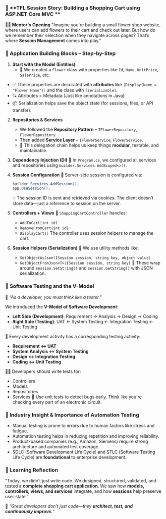 

### 🌼 **TFL Session Story: Building a Shopping Cart using ASP.NET Core MVC **

👨‍🏫 **Mentor's Opening**
"Imagine you're building a small flower shop website, where users can add flowers to their cart and check out later. But how do we remember their selection when they navigate across pages? That’s where **Session Management** comes into play."

### 🧱 **Application Building Blocks – Step-by-Step**

1. **Start with the Model (Entities)**
   * 🌸 We created a `Flower` class with properties like `Id`, `Name`, `UnitPrice`, `SalePrice`, etc.
  *  ✅ These properties are decorated with **attributes** like `[Display(Name = "Flower Name")]` and the class with `[Serializable]`.
  * 🔍 Attributes = Metadata (Just like annotations in Java)
  * 📦 Serialization helps save the object state (for sessions, files, or API transfer).

2. **Repositories & Services**

   * We followed the **Repository Pattern** – `IFlowerRepository`, `FlowerRepository`.
   * Then added **Service Layer** – `IFlowerService`, `FlowerService`.
   * 🎯 This delegation chain helps us keep things **modular**, testable, and maintainable.

3. **Dependency Injection (DI)**
   🔧 In `Program.cs`, we configured all services and repositories using `builder.Services.AddScoped<>()`.

4. **Session Configuration**
   🧠 Server-side session is configured via:

   ```csharp
   builder.Services.AddSession();
   app.UseSession();
   ```

   💡 The session ID is sent and retrieved via cookies. The client doesn’t store data—just a reference to session on the server.

5. **Controllers + Views**
   🛒 `ShoppingCartController` handles:

   * `AddToCart(int id)`
   * `RemoveFromCart(int id)`
   * `DisplayCart()`
     The controller uses session helpers to manage the cart.

6. **Session Helpers (Serialization)**
   🧰 We use utility methods like:

   * `SetObjectAsJson(ISession session, string key, object value)`
   * `GetObjectFromJson<T>(ISession session, string key)`
     🌟 These wrap around `session.SetString()` and `session.GetString()` with JSON serialization.


### 🧪 **Software Testing and the V-Model**

🧠 *“As a developer, you must think like a tester.”*

We introduced the **V-Model of Software Development**:

* **Left Side (Development)**:
  Requirement → Analysis → Design → Coding
* **Right Side (Testing)**:
  UAT ← System Testing ← Integration Testing ← Unit Testing

🧩 Every development activity has a corresponding testing activity:

* **Requirement ↔ UAT**
* **System Analysis ↔ System Testing**
* **Design ↔ Integration Testing**
* **Coding ↔ Unit Testing**

👨‍🔬 Developers should write tests for:

* Controllers
* Models
* Repositories
* Services
  🧪 Use unit tests to detect bugs early. Think like you're checking every part of an electronic circuit.

### 💼 **Industry Insight & Importance of Automation Testing**

* Manual testing is prone to errors due to human factors like stress and fatigue.
* Automation testing helps in reducing repetition and improving reliability.
* Product-based companies (e.g., Amazon, Siemens) require strong architecture and automated test coverage.
* SDLC (Software Development Life Cycle) and STLC (Software Testing Life Cycle) are **foundational** to enterprise development.

### 🧠 **Learning Reflection**

"Today, we didn’t just write code. We designed, structured, validated, and tested a **complete shopping cart application**. We saw how **models, controllers, views, and services** integrate, and how **sessions** help preserve user state."

💬 *“Great developers don’t just code—they **architect, test, and continuously improve.**”*
